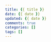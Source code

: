 ```yaml
---
title: {{ title }}
date: {{ date }}
updated: {{ date }}
comments: true
categories: []
tags: []
---
```

